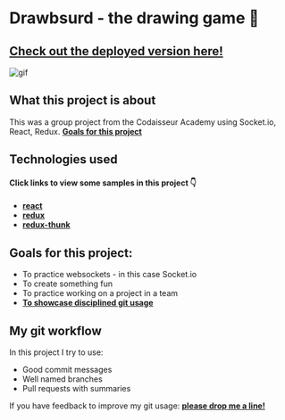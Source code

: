 
# Drawbsurd - the drawing game :art:
## [Check out the deployed version here!](https://drawbsurd-fun.netlify.com/)
![gif](drawbsurd.gif)

## What this project is about

This was a group project from the Codaisseur Academy using Socket.io, React, Redux.
**[Goals for this project](#goals-for-this-project)**

## Technologies used

#### Click links to view some samples in this project 👇

- **[react](./src/components/games/GameDetails.js)**  
- **[redux](./src/reducers/games.js)**  
- **[redux-thunk](./src/actions/games.js)**  

## Goals for this project:

- To practice websockets - in this case Socket.io
- To create something fun
- To practice working on a project in a team
- **[To showcase disciplined git usage](#my-git-workflow)**


## My git workflow

In this project I try to use:

- Good commit messages
- Well named branches
- Pull requests with summaries

If you have feedback to improve my git usage: **[please drop me a line!](https://www.linkedin.com/in/izabelanow/)** 




